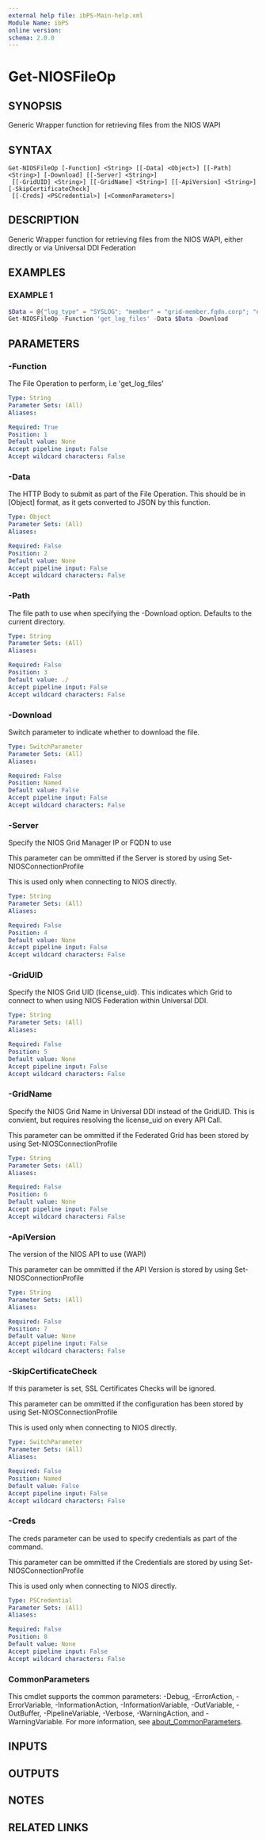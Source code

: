 ```yaml
---
external help file: ibPS-Main-help.xml
Module Name: ibPS
online version:
schema: 2.0.0
---
```


# Get-NIOSFileOp

## SYNOPSIS
Generic Wrapper function for retrieving files from the NIOS WAPI

## SYNTAX

```
Get-NIOSFileOp [-Function] <String> [[-Data] <Object>] [[-Path] <String>] [-Download] [[-Server] <String>]
 [[-GridUID] <String>] [[-GridName] <String>] [[-ApiVersion] <String>] [-SkipCertificateCheck]
 [[-Creds] <PSCredential>] [<CommonParameters>]
```

## DESCRIPTION
Generic Wrapper function for retrieving files from the NIOS WAPI, either directly or via Universal DDI Federation

## EXAMPLES

### EXAMPLE 1
```powershell
$Data = @{"log_type" = "SYSLOG"; "member" = "grid-member.fqdn.corp"; "node_type" = "ACTIVE"}
Get-NIOSFileOp -Function 'get_log_files' -Data $Data -Download
```

## PARAMETERS

### -Function
The File Operation to perform, i.e 'get_log_files'

```yaml
Type: String
Parameter Sets: (All)
Aliases:

Required: True
Position: 1
Default value: None
Accept pipeline input: False
Accept wildcard characters: False
```

### -Data
The HTTP Body to submit as part of the File Operation.
This should be in \[Object\] format, as it gets converted to JSON by this function.

```yaml
Type: Object
Parameter Sets: (All)
Aliases:

Required: False
Position: 2
Default value: None
Accept pipeline input: False
Accept wildcard characters: False
```

### -Path
The file path to use when specifying the -Download option.
Defaults to the current directory.

```yaml
Type: String
Parameter Sets: (All)
Aliases:

Required: False
Position: 3
Default value: ./
Accept pipeline input: False
Accept wildcard characters: False
```

### -Download
Switch parameter to indicate whether to download the file.

```yaml
Type: SwitchParameter
Parameter Sets: (All)
Aliases:

Required: False
Position: Named
Default value: False
Accept pipeline input: False
Accept wildcard characters: False
```

### -Server
Specify the NIOS Grid Manager IP or FQDN to use

This parameter can be ommitted if the Server is stored by using Set-NIOSConnectionProfile

This is used only when connecting to NIOS directly.

```yaml
Type: String
Parameter Sets: (All)
Aliases:

Required: False
Position: 4
Default value: None
Accept pipeline input: False
Accept wildcard characters: False
```

### -GridUID
Specify the NIOS Grid UID (license_uid).
This indicates which Grid to connect to when using NIOS Federation within Universal DDI.

```yaml
Type: String
Parameter Sets: (All)
Aliases:

Required: False
Position: 5
Default value: None
Accept pipeline input: False
Accept wildcard characters: False
```

### -GridName
Specify the NIOS Grid Name in Universal DDI instead of the GridUID.
This is convient, but requires resolving the license_uid on every API Call.

This parameter can be ommitted if the Federated Grid has been stored by using Set-NIOSConnectionProfile

```yaml
Type: String
Parameter Sets: (All)
Aliases:

Required: False
Position: 6
Default value: None
Accept pipeline input: False
Accept wildcard characters: False
```

### -ApiVersion
The version of the NIOS API to use (WAPI)

This parameter can be ommitted if the API Version is stored by using Set-NIOSConnectionProfile

```yaml
Type: String
Parameter Sets: (All)
Aliases:

Required: False
Position: 7
Default value: None
Accept pipeline input: False
Accept wildcard characters: False
```

### -SkipCertificateCheck
If this parameter is set, SSL Certificates Checks will be ignored.

This parameter can be ommitted if the configuration has been stored by using Set-NIOSConnectionProfile

This is used only when connecting to NIOS directly.

```yaml
Type: SwitchParameter
Parameter Sets: (All)
Aliases:

Required: False
Position: Named
Default value: False
Accept pipeline input: False
Accept wildcard characters: False
```

### -Creds
The creds parameter can be used to specify credentials as part of the command.

This parameter can be ommitted if the Credentials are stored by using Set-NIOSConnectionProfile

This is used only when connecting to NIOS directly.

```yaml
Type: PSCredential
Parameter Sets: (All)
Aliases:

Required: False
Position: 8
Default value: None
Accept pipeline input: False
Accept wildcard characters: False
```

### CommonParameters
This cmdlet supports the common parameters: -Debug, -ErrorAction, -ErrorVariable, -InformationAction, -InformationVariable, -OutVariable, -OutBuffer, -PipelineVariable, -Verbose, -WarningAction, and -WarningVariable. For more information, see [about_CommonParameters](http://go.microsoft.com/fwlink/?LinkID=113216).

## INPUTS

## OUTPUTS

## NOTES

## RELATED LINKS
